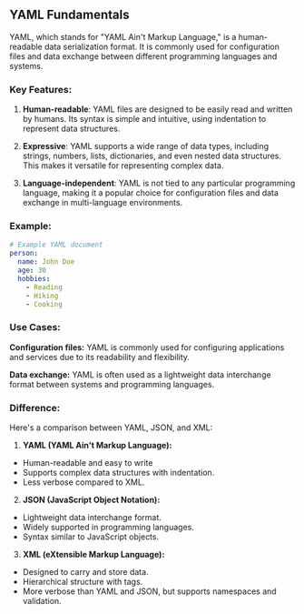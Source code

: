 ## YAML Fundamentals

YAML, which stands for "YAML Ain't Markup Language," is a human-readable data serialization format. It is commonly used for configuration files and data exchange between different programming languages and systems.

### Key Features:

1. **Human-readable**: YAML files are designed to be easily read and written by humans. Its syntax is simple and intuitive, using indentation to represent data structures.

2. **Expressive**: YAML supports a wide range of data types, including strings, numbers, lists, dictionaries, and even nested data structures. This makes it versatile for representing complex data.

3. **Language-independent**: YAML is not tied to any particular programming language, making it a popular choice for configuration files and data exchange in multi-language environments.

### Example:

```yaml
# Example YAML document
person:
  name: John Doe
  age: 30
  hobbies:
    - Reading
    - Hiking
    - Cooking

```
### Use Cases:
**Configuration files:** YAML is commonly used for configuring applications and services due to its readability and flexibility.

**Data exchange:**  YAML is often used as a lightweight data interchange format between systems and programming languages.

### Difference: 
Here's a comparison between YAML, JSON, and XML:

1. **YAML (YAML Ain't Markup Language):**
- Human-readable and easy to write
- Supports complex data structures with indentation.
- Less verbose compared to XML.
2. **JSON (JavaScript Object Notation):**
- Lightweight data interchange format.
- Widely supported in programming languages.
- Syntax similar to JavaScript objects.
3. **XML (eXtensible Markup Language):**
- Designed to carry and store data.
- Hierarchical structure with tags.
- More verbose than YAML and JSON, but supports namespaces and validation.




